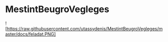 # MestintBeugroVegleges
![https://raw.githubusercontent.com/utassydenis/MestintBeugroVegleges/master/docs/feladat.PNG]